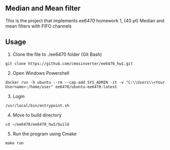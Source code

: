 ## Median and Mean filter

This is the project that implements ee6470 homework 1, (40 pt) Median and mean filters with FIFO channels

## Usage
1. Clone the file to ./ee6470 folder (Git Bash)
```properties
git clone https://github.com/cmosinverter/ee6470_hw1.git
```
2. Open Windows Powershell
```properties
docker run -h ubuntu --rm --cap-add SYS_ADMIN -it -v "C:\\Users\\<Your Username>:/home/user" ee6470/ubuntu-ee6470:latest
```
3. Login
```properties
/usr/local/bin/entrypoint.sh
```
4. Move to build directory
```properties
cd ~/ee6470/ee6470_hw1/build
```
5. Run the program using Cmake
```properties
make run
```